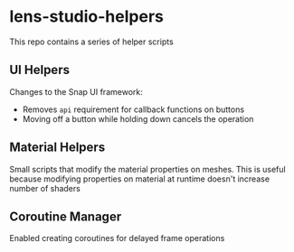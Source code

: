 # lens-studio-helpers
This repo contains a series of helper scripts

## UI Helpers
Changes to the Snap UI framework:
* Removes `api` requirement for callback functions on buttons
* Moving off a button while holding down cancels the operation

## Material Helpers
Small scripts that modify the material properties on meshes. This is useful because modifying properties on material at runtime doesn't increase number of shaders

## Coroutine Manager
Enabled creating coroutines for delayed frame operations